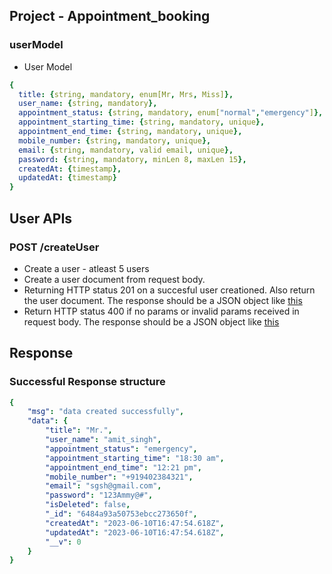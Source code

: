 ## Project - Appointment_booking

### userModel
- User Model
```yaml
{ 
  title: {string, mandatory, enum[Mr, Mrs, Miss]},
  user_name: {string, mandatory},
  appointment_status: {string, mandatory, enum["normal","emergency"]},
  appointment_starting_time: {string, mandatory, unique},
  appointment_end_time: {string, mandatory, unique},
  mobile_number: {string, mandatory, unique},
  email: {string, mandatory, valid email, unique}, 
  password: {string, mandatory, minLen 8, maxLen 15},
  createdAt: {timestamp},
  updatedAt: {timestamp}
}
```
## User APIs 
### POST /createUser
- Create a user - atleast 5 users
- Create a user document from request body.
- Returning HTTP status 201 on a succesful user creationed. Also return the user document. The response should be a JSON object like [this](#successful-response-structure)
- Return HTTP status 400 if no params or invalid params received in request body. The response should be a JSON object like [this](#error-response-structure)

## Response

### Successful Response structure
```yaml
{
    "msg": "data created successfully",
    "data": {
        "title": "Mr.",
        "user_name": "amit_singh",
        "appointment_status": "emergency",
        "appointment_starting_time": "18:30 am",
        "appointment_end_time": "12:21 pm",
        "mobile_number": "+919402384321",
        "email": "sgsh@gmail.com",
        "password": "123Ammy@#",
        "isDeleted": false,
        "_id": "6484a93a50753ebcc273650f",
        "createdAt": "2023-06-10T16:47:54.618Z",
        "updatedAt": "2023-06-10T16:47:54.618Z",
        "__v": 0
    }
}
```